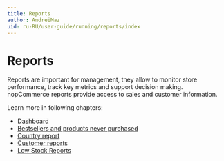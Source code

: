 ```yaml
---
title: Reports
author: AndreiMaz
uid: ru-RU/user-guide/running/reports/index
---
```


# Reports

Reports are important for management, they allow to monitor store performance, track key metrics and support decision making. nopCommerce reports provide access to sales and customer information.

Learn more in following chapters:

* [Dashboard](xref:ru-RU/user-guide/running/reports/dashboard)
* [Bestsellers and products never purchased](xref:ru-RU/user-guide/running/reports/bestsellers-never-purchased)
* [Country report](xref:ru-RU/user-guide/running/reports/country-report)
* [Customer reports](xref:ru-RU/user-guide/running/reports/customer-reports)
* [Low Stock Reports](xref:ru-RU/user-guide/running/reports/low-stock-reports)
